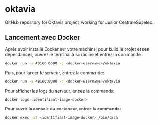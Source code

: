 # oktavia
GitHub repository for Oktavia project, working for Junior CentraleSupélec.

## Lancement avec Docker
Après avoir installé Docker sur votre machine, pour build le projet et ses dépendances, ouvrez le terminal à sa racine et entrez la commande :
```bash
docker run -p 49160:8080 -d <docker-username>/oktavia
```
Puis, pour lancer le serveur, entrez la commande:
```bash
docker run -p 49160:8080 -d <docker-username>/oktavia
```
Pour afficher les logs du serveur, entrez la commande:
```bash
docker logs <identifiant-image-docker>
```
Pour ouvrir la console du conteneur, entrez la commande:
```bash
docker exec -it <identifiant-image-docker> /bin/bash
```

